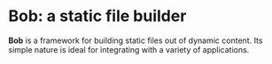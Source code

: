 # Bob: a static file builder

**Bob** is a framework for building static files out of dynamic content. Its
simple nature is ideal for integrating with a variety of applications.
